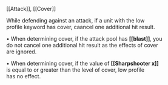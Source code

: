 [[Attack]], [[Cover]]

While defending against an attack, if a unit with the low  
profile keyword has cover, caancel one additional hit result.  

• When determining cover, if the attack pool has **[[blast]]**, you  
do not cancel one additional hit result as the effects of cover  
are ignored.  

• When determining cover, if the value of **[[Sharpshooter x]]**  
is equal to or greater than the level of cover, low profile  
has no effect.